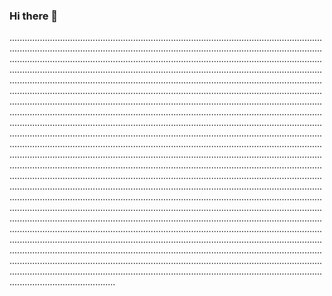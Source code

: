 ### Hi there 👋

..............................................................................................................................................................................................................................................................................................................................................................................................................................................................................................................................................................................................................................................................................................................................................................................................................................................................................................................................................................................................................................................................................................................................................................................................................................................................................................................................................................................................................................................................................................................................................................................................................................................................................................................................................................................................................................................................................................................................................................................................................................................................................................................................................................................................................................................................................................................................................................................................................................................................................................................................................................................................................................................................................................................................................................................................................................................................................................................................................................................................................